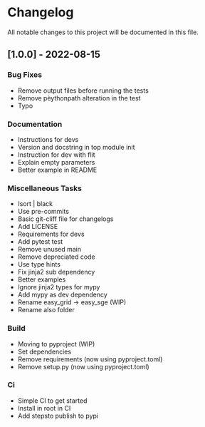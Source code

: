 # Changelog

All notable changes to this project will be documented in this file.

## [1.0.0] - 2022-08-15

### Bug Fixes

- Remove output files before running the tests
- Remove pèythonpath alteration in the test
- Typo

### Documentation

- Instructions for devs
- Version and docstring in top module init
- Instruction for dev with flit
- Explain empty parameters
- Better example in README

### Miscellaneous Tasks

- Isort | black
- Use pre-commits
- Basic git-cliff file for changelogs
- Add LICENSE
- Requirements for devs
- Add pytest test
- Remove unused main
- Remove depreciated code
- Use type hints
- Fix jinja2 sub dependency
- Better examples
- Ignore jinja2 types for mypy
- Add mypy as dev dependency
- Rename easy_grid -> easy_sge (WIP)
- Rename also folder

### Build

- Moving to pyproject (WIP)
- Set dependencies
- Remove requirements (now using pyproject.toml)
- Remove setup.py (now using pyproject.toml)

### Ci

- Simple CI to get started
- Install in root in CI
- Add stepsto publish to pypi

<!-- generated by git-cliff -->
